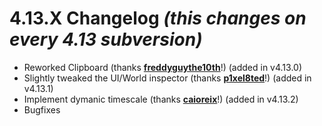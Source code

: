 # 4.13.X Changelog *(this changes on every 4.13 subversion)*
* Reworked Clipboard (thanks **[freddyguythe10th](https://github.com/freddyguythe10th)**!) (added in v4.13.0)
* Slightly tweaked the UI/World inspector (thanks **[p1xel8ted](https://github.com/p1xel8ted)**!) (added in v4.13.1)
* Implement dymanic timescale (thanks **[caioreix](https://github.com/caioreix)**!) (added in v4.13.2)
* Bugfixes
